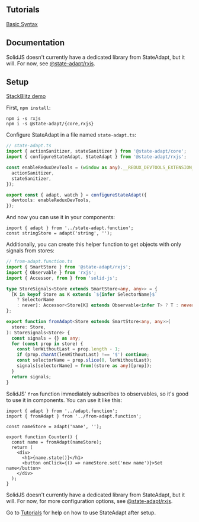 ## Tutorials

[Basic Syntax](/solid-js#1-start-with-simple-state)

## Documentation

SolidJS doesn't currently have a dedicated library from StateAdapt, but it will. For now, see [@state-adapt/rxjs](/docs/rxjs).

<!-- [@state-adapt/solid-js](/docs/solid-js) -->

## Setup

[StackBlitz demo](https://stackblitz.com/edit/vitejs-vite-szsd3d?file=src%2Fadapt.function.ts,src%2Flib%2FCounter.solid-js&terminal=dev)

First, `npm install`:

```
npm i -s rxjs
npm i -s @state-adapt/{core,rxjs}
```

Configure StateAdapt in a file named `state-adapt.ts`:

```typescript
// state-adapt.ts
import { actionSanitizer, stateSanitizer } from '@state-adapt/core';
import { configureStateAdapt, StateAdapt } from '@state-adapt/rxjs';

const enableReduxDevTools = (window as any).__REDUX_DEVTOOLS_EXTENSION__?.({
  actionSanitizer,
  stateSanitizer,
});

export const { adapt, watch } = configureStateAdapt({
  devtools: enableReduxDevTools,
});
```

And now you can use it in your components:

```tsx
import { adapt } from '../state-adapt.function';
const stringStore = adapt('string', '');
```

Additionally, you can create this helper function to get objects with only signals from stores:

```typescript
// from-adapt.function.ts
import { SmartStore } from '@state-adapt/rxjs';
import { Observable } from 'rxjs';
import { Accessor, from } from 'solid-js';

type StoreSignals<Store extends SmartStore<any, any>> = {
  [K in keyof Store as K extends `${infer SelectorName}$`
    ? SelectorName
    : never]: Accessor<Store[K] extends Observable<infer T> ? T : never>;
};

export function fromAdapt<Store extends SmartStore<any, any>>(
  store: Store,
): StoreSignals<Store> {
  const signals = {} as any;
  for (const prop in store) {
    const lenWithoutLast = prop.length - 1;
    if (prop.charAt(lenWithoutLast) !== '$') continue;
    const selectorName = prop.slice(0, lenWithoutLast);
    signals[selectorName] = from((store as any)[prop]);
  }
  return signals;
}
```

SolidJS' `from` function immediately subscribes to observables, so it's good to use it in components. You can use it like this:

```tsx
import { adapt } from '../adapt.function';
import { fromAdapt } from '../from-adapt.function';

const nameStore = adapt('name', '');

export function Counter() {
  const name = fromAdapt(nameStore);
  return (
    <div>
      <h1>{name.state()}</h1>
      <button onClick={() => nameStore.set('new name')}>Set name</button>
    </div>
  );
}
```

SolidJS doesn't currently have a dedicated library from StateAdapt, but it will. For now, for more configuration options, see [@state-adapt/rxjs](/docs/rxjs).

<!-- For more configuration options, see [@state-adapt/solid-js](/docs/solid-js). -->

Go to [Tutorials](solid-js/get-started#tutorials) for help on how to use StateAdapt after setup.
